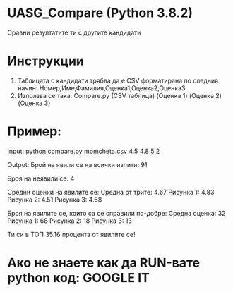 # UASG_Compare (Python 3.8.2)
Сравни резултатите ти с другите кандидати


# Инструкции

1. Таблицата с кандидати трябва да е CSV форматирана по следния начин:
Номер,Име,Фамилия,Оценка1,Оценка2,Оценка3
2. Използва се така: Compare.py (CSV таблица) (Оценка 1) (Оценка 2) (Оценка 3)

# Пример: 

Input:
python compare.py momcheta.csv 4.5 4.8 5.2

Output:
Брой на явили се на всички изпити: 91

Броя на неявили се: 4

Средни оценки на явилите се:
Средна от трите: 4.67
Рисунка 1: 4.83
Рисунка 2: 4.51
Рисунка 3: 4.68

Броя на явилите се, които са се справили по-добре:
Средна оценка: 32
Рисунка 1: 68
Рисунка 2: 18
Рисунка 3: 13

Ти си в ТОП 35.16 процента от явилите се!

# Ако не знаете как да RUN-вате python код: GOOGLE IT

